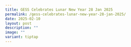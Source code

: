 ```yaml
---
title: GESS Celebrates Lunar New Year 28 Jan 2025
permalink: /gess-celebrates-lunar-new-year-28-jan-2025/
date: 2025-02-10
layout: post
description: ""
image: ""
variant: tiptap
---
```

